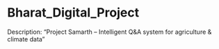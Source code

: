 # Bharat_Digital_Project
Description: “Project Samarth – Intelligent Q&amp;A system for agriculture &amp; climate data”
